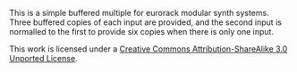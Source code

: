 This is a simple buffered multiple for eurorack modular synth systems.  Three buffered copies of each input are provided, and the second input is normalled to the first to provide six copies when there is only one input.


This work is licensed under a [Creative Commons Attribution-ShareAlike 3.0 Unported License</a>.](http://creativecommons.org/licenses/by-sa/3.0/deed.en_US)